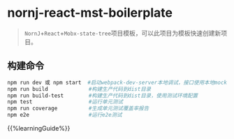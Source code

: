 nornj-react-mst-boilerplate
====

> `NornJ`+`React`+`Mobx-state-tree`项目模板，可以此项目为模板快速创建新项目。

## 构建命令

```sh
npm run dev 或 npm start  #启动webpack-dev-server本地调试，接口使用本地mock server，然后使用http://localhost:8080/dist/访问页面
npm run build             #构建生产代码到dist目录
npm run build-test        #构建生产代码到dist目录，使用测试环境配置
npm test                  #运行单元测试
npm run coverage          #生成单元测试覆盖率报告
npm e2e                   #运行e2e测试
```

{{%learningGuide%}}